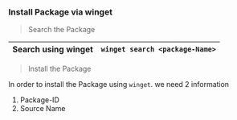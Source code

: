 

### Install Package via winget

> Search the Package 

| Search using winget | `winget search <package-Name>` |
| ------------------- | ------------------------------ |
 

> Install the Package

In order to install the Package using `winget`. 
we need 2 information
1.  Package-ID 
2. Source Name

